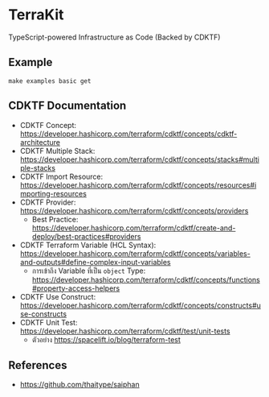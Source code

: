 # TerraKit

TypeScript-powered Infrastructure as Code (Backed by CDKTF)

## Example

```
make examples basic get
```


## CDKTF Documentation

- CDKTF Concept: https://developer.hashicorp.com/terraform/cdktf/concepts/cdktf-architecture
- CDKTF Multiple Stack: https://developer.hashicorp.com/terraform/cdktf/concepts/stacks#multiple-stacks
- CDKTF Import Resource: https://developer.hashicorp.com/terraform/cdktf/concepts/resources#importing-resources
- CDKTF Provider: https://developer.hashicorp.com/terraform/cdktf/concepts/providers
    - Best Practice: https://developer.hashicorp.com/terraform/cdktf/create-and-deploy/best-practices#providers
- CDKTF Terraform Variable (HCL Syntax): https://developer.hashicorp.com/terraform/cdktf/concepts/variables-and-outputs#define-complex-input-variables
    - การเข้าถึง Variable ที่เป็น `object` Type: https://developer.hashicorp.com/terraform/cdktf/concepts/functions#property-access-helpers
- CDKTF Use Construct: https://developer.hashicorp.com/terraform/cdktf/concepts/constructs#use-constructs
- CDKTF Unit Test: https://developer.hashicorp.com/terraform/cdktf/test/unit-tests
    - ตัวอย่าง https://spacelift.io/blog/terraform-test

## References

- https://github.com/thaitype/saiphan